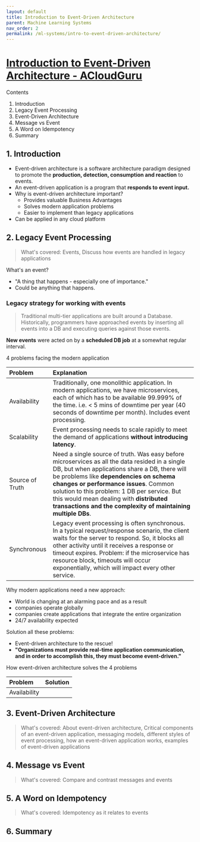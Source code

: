 ```yaml
---
layout: default
title: Introduction to Event-Driven Architecture
parent: Machine Learning Systems
nav_order: 2
permalink: /ml-systems/intro-to-event-driven-architecture/
---
```


# [Introduction to Event-Driven Architecture - ACloudGuru](https://acloudguru.com/course/introduction-to-event-driven-architecture)

Contents
1. Introduction
2. Legacy Event Processing
3. Event-Driven Architecture
4. Message vs Event
5. A Word on Idempotency
6. Summary

## 1. Introduction

- Event-driven architecture is a software architecture paradigm designed to promote the **production, detection, consumption and reaction** to events.
- An event-driven application is a program that **responds to event input.**
- Why is event-driven architecture important?
    - Provides valuable Business Advantages
    - Solves modern application problems
    - Easier to implement than legacy applications
- Can be applied in any cloud platform

## 2. Legacy Event Processing

> What's covered: Events, Discuss how events are handled in legacy applications

What's an event?
- "A thing that happens - especially one of importance."
- Could be anything that happens.

### Legacy strategy for working with events

> Traditional multi-tier applications are built around a Database. Historically, programmers have approached events by inserting all events into a DB and executing queries against those events.

**New events** were acted on by a **scheduled DB job** at a somewhat regular interval.

4 problems facing the modern application

| Problem   | Explanation                  |
|:----------|:------------------------------------------|
| Availability | Traditionally, one monolithic application. In modern applications, we have microservices, each of which has to be available 99.999% of the time. i.e. < 5 mins of downtime per year (40 seconds of downtime per month). Includes event processing. |
| Scalability | Event processing needs to scale rapidly to meet the demand of applications **without introducing latency**. |
| Source of Truth | Need a single source of truth. Was easy before microservices as all the data resided in a single DB, but when applications share a DB, there will be problems like **dependencies on schema changes or performance issues**. Common solution to this problem: 1 DB per service. But this would mean dealing with **distributed transactions and the complexity of maintaining multiple DBs**. |
| Synchronous | Legacy event processing is often synchronous. In a typical request/response scenario, the client waits for the server to respond. So, it blocks all other activity until it receives a response or timeout expires. Problem: if the microservice has resource block, timeouts will occur exponentially, which will impact every other service. |

Why modern applications need a new approach:
- World is changing at an alarming pace and as a result
- companies operate globally
- companies create applications that integrate the entire organization
- 24/7 availability expected

Solution all these problems:
- Event-driven architecture to the rescue!
- **"Organizations must provide real-time application communication, and in order to accomplish this, they must become event-driven."**

How event-driven architecture solves the 4 problems

| Problem | Solution                                                                             |
|:--------|:-------------------------------------------------------------------------------------|
| Availability | 

## 3. Event-Driven Architecture

> What's covered: About event-driven architecture, Critical components of an event-driven application, messaging models, different styles of event processing, how an event-driven application works, examples of event-driven applications

## 4. Message vs Event

> What's covered: Compare and contrast messages and events

## 5. A Word on Idempotency

> What's covered: Idempotency as it relates to events

## 6. Summary
